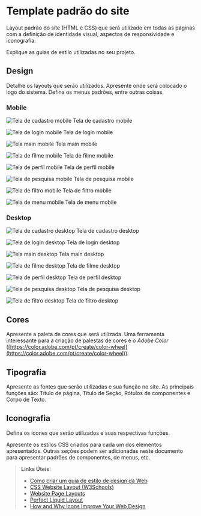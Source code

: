 # Template padrão do site

Layout padrão do site (HTML e CSS) que será utilizado em todas as páginas com a definição de identidade visual, aspectos de responsividade e iconografia.

Explique as guias de estilo utilizadas no seu projeto.

## Design

Detalhe os layouts que serão utilizados. Apresente onde será colocado o logo do sistema. Defina os menus padrões, entre outras coisas.

### Mobile

![Tela de cadastro mobile](img/cadastro_mobile.png)
Tela de cadastro mobile

![Tela de login mobile](img/login_mobile.png)
Tela de login mobile

![Tela main mobile](img/main_screen_mobile.png)
Tela main mobile

![Tela de filme mobile](img/movie_mobile.png)
Tela de filme mobile

![Tela de perfil mobile](img/perfil_mobile.png)
Tela de perfil mobile

![Tela de pesquisa mobile](img/pesquisa_mobile.png)
Tela de pesquisa mobile

![Tela de filtro mobile](img/filtro_mobile.png)
Tela de filtro mobile

![Tela de menu mobile](img/menu_mobile.png)
Tela de menu mobile

### Desktop

![Tela de cadastro desktop](img/cadastro_desktop.png)
Tela de cadastro desktop

![Tela de login desktop](img/login_desktop.png)
Tela de login desktop

![Tela main desktop](img/main_screen_desktop.png)
Tela main desktop

![Tela de filme desktop](img/movie_desktop.png)
Tela de filme desktop

![Tela de perfil desktop](img/perfil_desktop.png)
Tela de perfil desktop

![Tela de pesquisa desktop](img/pesquisa_desktop.png)
Tela de pesquisa desktop

![Tela de filtro desktop](img/filtro_desktop.png)
Tela de filtro desktop


## Cores

Apresente a paleta de cores que será utilizada. Uma ferramenta interessante para a criação de palestas de cores é o *Adobe Color* ([https://color.adobe.com/pt/create/color-wheel](https://color.adobe.com/pt/create/color-wheel)).


## Tipografia

Apresente as fontes que serão utilizadas e sua função no site. As principais funções são: Título de página, Título de Seção, Rótulos de componentes e Corpo de Texto.


## Iconografia

Defina os ícones que serão utilizados e suas respectivas funções.

Apresente os estilos CSS criados para cada um dos elementos apresentados.
Outras seções podem ser adicionadas neste documento para apresentar padrões de componentes, de menus, etc.


> **Links Úteis**:
>
> -  [Como criar um guia de estilo de design da Web](https://edrodrigues.com.br/blog/como-criar-um-guia-de-estilo-de-design-da-web/#)
> - [CSS Website Layout (W3Schools)](https://www.w3schools.com/css/css_website_layout.asp)
> - [Website Page Layouts](http://www.cellbiol.com/bioinformatics_web_development/chapter-3-your-first-web-page-learning-html-and-css/website-page-layouts/)
> - [Perfect Liquid Layout](https://matthewjamestaylor.com/perfect-liquid-layouts)
> - [How and Why Icons Improve Your Web Design](https://usabilla.com/blog/how-and-why-icons-improve-you-web-design/)